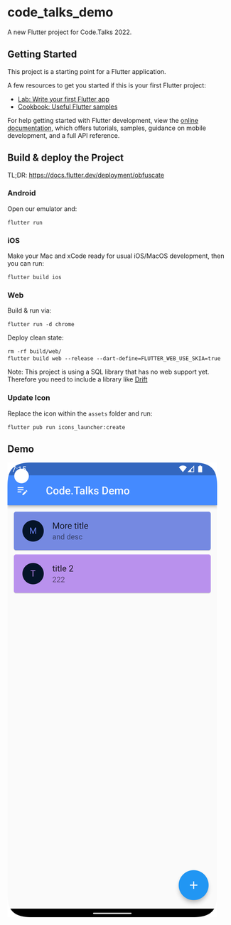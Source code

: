 # code_talks_demo

A new Flutter project for Code.Talks 2022.

## Getting Started

This project is a starting point for a Flutter application.

A few resources to get you started if this is your first Flutter project:

- [Lab: Write your first Flutter app](https://docs.flutter.dev/get-started/codelab)
- [Cookbook: Useful Flutter samples](https://docs.flutter.dev/cookbook)

For help getting started with Flutter development, view the
[online documentation](https://docs.flutter.dev/), which offers tutorials,
samples, guidance on mobile development, and a full API reference.

## Build & deploy the Project

TL;DR: https://docs.flutter.dev/deployment/obfuscate

### Android

Open our emulator and:

    flutter run

### iOS

Make your Mac and xCode ready for usual iOS/MacOS development, then you can run:

    flutter build ios

### Web
Build & run via:

    flutter run -d chrome

Deploy clean state:

    rm -rf build/web/
    flutter build web --release --dart-define=FLUTTER_WEB_USE_SKIA=true 

Note: This project is using a SQL library that has no web support yet. Therefore you need to include
a library like [Drift](https://pub.dev/packages/drift)


### Update Icon
Replace the icon within the `assets` folder and run:

    flutter pub run icons_launcher:create

## Demo

![sample](demo.png)